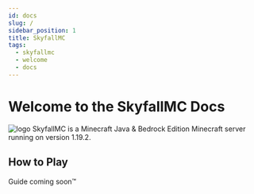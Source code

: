 ```yaml
---
id: docs
slug: /
sidebar_position: 1
title: SkyfallMC
tags: 
  - skyfallmc
  - welcome
  - docs
---
```


# Welcome to the SkyfallMC Docs
![logo](@site/static/img/logo.svg)
SkyfallMC is a Minecraft Java & Bedrock Edition Minecraft server running on version 1.19.2.

## How to Play
Guide coming soon™️

